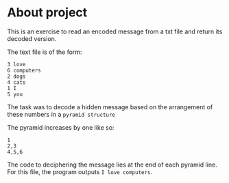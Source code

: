 # About project

This is an exercise to read an encoded message from a txt file and return its decoded version.

The text file is of the form:

```
3 love
6 computers
2 dogs
4 cats
1 I
5 you
```

The task was to decode a hidden message based on the arrangement of these numbers in a ``` pyramid structure ```

The pyramid increases by one like so:

```
1
2,3
4,5,6
```

The code to deciphering the message lies at the end of each pyramid line. For this file, the program outputs ``` I love computers ```.
